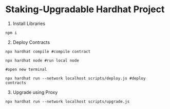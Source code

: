 # Staking-Upgradable Hardhat Project


1. Install Libraries

```shell
npm i
```


2. Deploy Contracts

```shell
npx hardhat compile #compile contract

npx hardhat node #run local node

#open new terminal

npx hardhat run --network localhost scripts/deploy.js #deploy contracts
```

3. Upgrade using Proxy

```shell
npx hardhat run --network localhost scripts/upgrade.js

```
